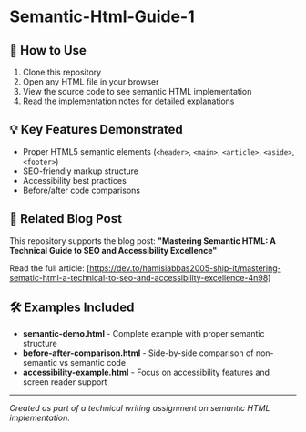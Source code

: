 # Semantic-Html-Guide-1
## 🚀 How to Use

1. Clone this repository
2. Open any HTML file in your browser
3. View the source code to see semantic HTML implementation
4. Read the implementation notes for detailed explanations

## 💡 Key Features Demonstrated

- Proper HTML5 semantic elements (`<header>`, `<main>`, `<article>`, `<aside>`, `<footer>`)
- SEO-friendly markup structure
- Accessibility best practices
- Before/after code comparisons

## 📖 Related Blog Post

This repository supports the blog post: **"Mastering Semantic HTML: A Technical Guide to SEO and Accessibility Excellence"**

Read the full article: [https://dev.to/hamisiabbas2005-ship-it/mastering-sematic-html-a-technical-to-seo-and-accessibility-excellence-4n98]

## 🛠 Examples Included

- **semantic-demo.html** - Complete example with proper semantic structure
- **before-after-comparison.html** - Side-by-side comparison of non-semantic vs semantic code
- **accessibility-example.html** - Focus on accessibility features and screen reader support
---

*Created as part of a technical writing assignment on semantic HTML implementation.*
